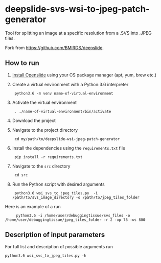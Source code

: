 # deepslide-svs-wsi-to-jpeg-patch-generator

Tool for splitting an image at a specific resolution from a .SVS into .JPEG tiles. 

Fork from https://github.com/BMIRDS/deepslide.

## How to run

1. [Install Openslide](https://openslide.org/download/) using your OS package manager (apt, yum, brew etc.)

1. Create a virtual environment with a Python 3.6 interpreter

        python3.6 -m venv name-of-virtual-environment

2. Activate the virtual environment

        . ./name-of-virtual-environment/bin/activate
    
3. Download the project 

4. Navigate to the project directory 
    
        cd my/path/to/deepslide-wsi-jpeg-patch-generator

3. Install the dependencies using the `requirements.txt` file

        pip install -r requirements.txt


5. Navigate to the `src` directory

        cd src

6. Run the Python script with desired arguments
    
        python3.6 wsi_svs_to_jpeg_tiles.py  -i /path/to/svs_image_directory -o /path/to/jpeg_tiles_folder
   
  Here is an example of a run
  
         python3.6 -i /home/user/debuggingtissue/svs_files -o /home/user/debuggingtissue/jpeg_tiles_folder -r 2 -op 75 -ws 800

## Description of input parameters
 
For full list and description of possible arguments run

```
python3.6 wsi_svs_to_jpeg_tiles.py -h
```
